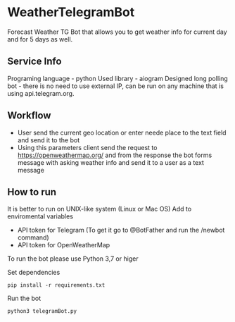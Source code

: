 # WeatherTelegramBot
Forecast Weather TG Bot that allows you to get weather info for current day and for 5 days as well.

## Service Info
Programing language - python
Used library - aiogram
Designed long polling bot - there is no need to use external IP, can be run on any machine that is using api.telegram.org.

## Workflow
- User send the current geo location or enter neede place to the text field and send it to the bot
- Using this parameters client send the request to https://openweathermap.org/ and from the response the bot forms message with asking weather info and send it to a user as a text message

## How to run
It is better to run on UNIX-like system (Linux or Mac OS)
Add to enviromental variables 
- API token for Telegram (To get it go to @BotFather and run the /newbot command)
- API token for OpenWeatherMap 

To run the bot please use Python 3,7 or higer

Set dependencies

`pip install -r requirements.txt`

Run the bot

`python3 telegramBot.py`
